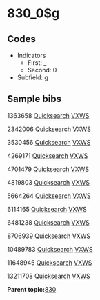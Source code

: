 # 830\_0$g

## Codes

-   Indicators
    -   First: \_
    -   Second: 0
-   Subfield: g

## Sample bibs

1363658 [Quicksearch](https://search.library.yale.edu/catalog/1363658) [VXWS](http://prodorbis.library.yale.edu:7014/vxws/GetHoldingsService?bibId=1363658)

2342006 [Quicksearch](https://search.library.yale.edu/catalog/2342006) [VXWS](http://prodorbis.library.yale.edu:7014/vxws/GetHoldingsService?bibId=2342006)

3530456 [Quicksearch](https://search.library.yale.edu/catalog/3530456) [VXWS](http://prodorbis.library.yale.edu:7014/vxws/GetHoldingsService?bibId=3530456)

4269171 [Quicksearch](https://search.library.yale.edu/catalog/4269171) [VXWS](http://prodorbis.library.yale.edu:7014/vxws/GetHoldingsService?bibId=4269171)

4701479 [Quicksearch](https://search.library.yale.edu/catalog/4701479) [VXWS](http://prodorbis.library.yale.edu:7014/vxws/GetHoldingsService?bibId=4701479)

4819803 [Quicksearch](https://search.library.yale.edu/catalog/4819803) [VXWS](http://prodorbis.library.yale.edu:7014/vxws/GetHoldingsService?bibId=4819803)

5664264 [Quicksearch](https://search.library.yale.edu/catalog/5664264) [VXWS](http://prodorbis.library.yale.edu:7014/vxws/GetHoldingsService?bibId=5664264)

6114165 [Quicksearch](https://search.library.yale.edu/catalog/6114165) [VXWS](http://prodorbis.library.yale.edu:7014/vxws/GetHoldingsService?bibId=6114165)

6481238 [Quicksearch](https://search.library.yale.edu/catalog/6481238) [VXWS](http://prodorbis.library.yale.edu:7014/vxws/GetHoldingsService?bibId=6481238)

8706939 [Quicksearch](https://search.library.yale.edu/catalog/8706939) [VXWS](http://prodorbis.library.yale.edu:7014/vxws/GetHoldingsService?bibId=8706939)

10489783 [Quicksearch](https://search.library.yale.edu/catalog/10489783) [VXWS](http://prodorbis.library.yale.edu:7014/vxws/GetHoldingsService?bibId=10489783)

11648945 [Quicksearch](https://search.library.yale.edu/catalog/11648945) [VXWS](http://prodorbis.library.yale.edu:7014/vxws/GetHoldingsService?bibId=11648945)

13211708 [Quicksearch](https://search.library.yale.edu/catalog/13211708) [VXWS](http://prodorbis.library.yale.edu:7014/vxws/GetHoldingsService?bibId=13211708)

**Parent topic:**[830](../../tags/830/830.md)

